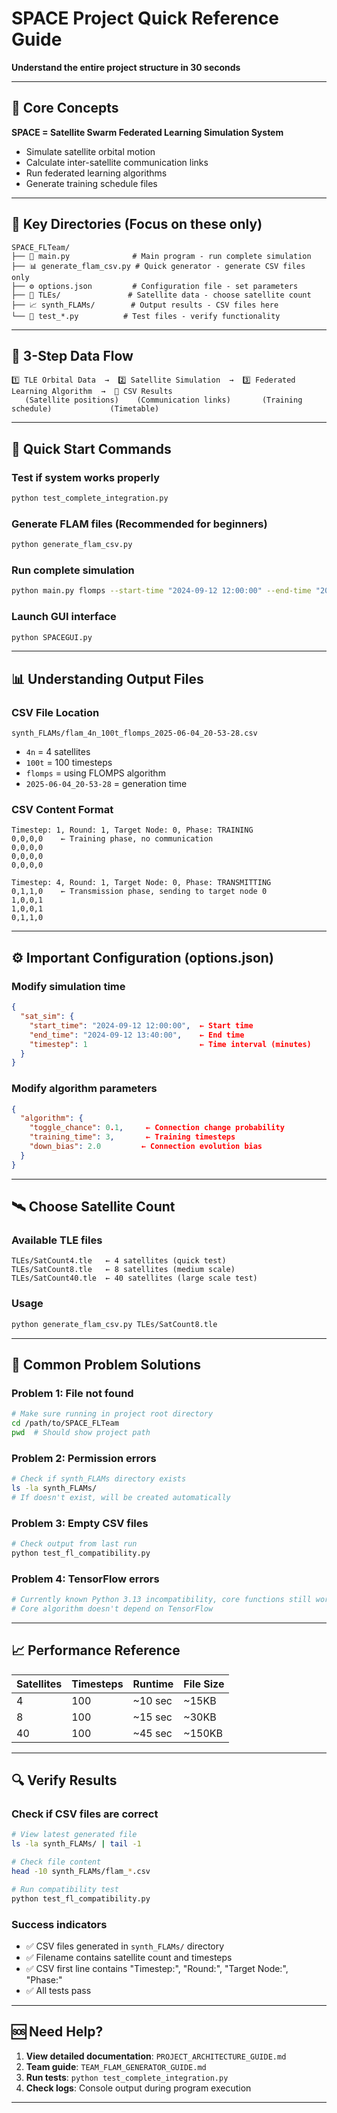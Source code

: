 # SPACE Project Quick Reference Guide
**Understand the entire project structure in 30 seconds**

---

## 🎯 Core Concepts
**SPACE = Satellite Swarm Federated Learning Simulation System**
- Simulate satellite orbital motion
- Calculate inter-satellite communication links
- Run federated learning algorithms
- Generate training schedule files

---

## 📁 Key Directories (Focus on these only)

```
SPACE_FLTeam/
├── 🚀 main.py              # Main program - run complete simulation
├── 📊 generate_flam_csv.py # Quick generator - generate CSV files only
├── ⚙️ options.json         # Configuration file - set parameters
├── 📡 TLEs/               # Satellite data - choose satellite count
├── 📈 synth_FLAMs/        # Output results - CSV files here
└── 🧪 test_*.py          # Test files - verify functionality
```

---

## 🔄 3-Step Data Flow

```
1️⃣ TLE Orbital Data  →  2️⃣ Satellite Simulation  →  3️⃣ Federated Learning Algorithm  →  📄 CSV Results
   (Satellite positions)    (Communication links)       (Training schedule)             (Timetable)
```

---

## 🚀 Quick Start Commands

### Test if system works properly
```bash
python test_complete_integration.py
```

### Generate FLAM files (Recommended for beginners)
```bash
python generate_flam_csv.py
```

### Run complete simulation
```bash
python main.py flomps --start-time "2024-09-12 12:00:00" --end-time "2024-09-12 13:40:00"
```

### Launch GUI interface
```bash
python SPACEGUI.py
```

---

## 📊 Understanding Output Files

### CSV File Location
```
synth_FLAMs/flam_4n_100t_flomps_2025-06-04_20-53-28.csv
```
- `4n` = 4 satellites
- `100t` = 100 timesteps
- `flomps` = using FLOMPS algorithm
- `2025-06-04_20-53-28` = generation time

### CSV Content Format
```csv
Timestep: 1, Round: 1, Target Node: 0, Phase: TRAINING
0,0,0,0    ← Training phase, no communication
0,0,0,0
0,0,0,0
0,0,0,0

Timestep: 4, Round: 1, Target Node: 0, Phase: TRANSMITTING  
0,1,1,0    ← Transmission phase, sending to target node 0
1,0,0,1
1,0,0,1
0,1,1,0
```

---

## ⚙️ Important Configuration (options.json)

### Modify simulation time
```json
{
  "sat_sim": {
    "start_time": "2024-09-12 12:00:00",  ← Start time
    "end_time": "2024-09-12 13:40:00",    ← End time
    "timestep": 1                         ← Time interval (minutes)
  }
}
```

### Modify algorithm parameters
```json
{
  "algorithm": {
    "toggle_chance": 0.1,     ← Connection change probability
    "training_time": 3,       ← Training timesteps
    "down_bias": 2.0         ← Connection evolution bias
  }
}
```

---

## 🛰️ Choose Satellite Count

### Available TLE files
```
TLEs/SatCount4.tle   ← 4 satellites (quick test)
TLEs/SatCount8.tle   ← 8 satellites (medium scale)
TLEs/SatCount40.tle  ← 40 satellites (large scale test)
```

### Usage
```bash
python generate_flam_csv.py TLEs/SatCount8.tle
```

---

## 🐛 Common Problem Solutions

### Problem 1: File not found
```bash
# Make sure running in project root directory
cd /path/to/SPACE_FLTeam
pwd  # Should show project path
```

### Problem 2: Permission errors
```bash
# Check if synth_FLAMs directory exists
ls -la synth_FLAMs/
# If doesn't exist, will be created automatically
```

### Problem 3: Empty CSV files
```bash
# Check output from last run
python test_fl_compatibility.py
```

### Problem 4: TensorFlow errors
```bash
# Currently known Python 3.13 incompatibility, core functions still work
# Core algorithm doesn't depend on TensorFlow
```

---

## 📈 Performance Reference

| Satellites | Timesteps | Runtime | File Size |
|------------|-----------|---------|-----------|
| 4          | 100       | ~10 sec | ~15KB     |
| 8          | 100       | ~15 sec | ~30KB     |
| 40         | 100       | ~45 sec | ~150KB    |

---

## 🔍 Verify Results

### Check if CSV files are correct
```bash
# View latest generated file
ls -la synth_FLAMs/ | tail -1

# Check file content
head -10 synth_FLAMs/flam_*.csv

# Run compatibility test
python test_fl_compatibility.py
```

### Success indicators
- ✅ CSV files generated in `synth_FLAMs/` directory
- ✅ Filename contains satellite count and timesteps
- ✅ CSV first line contains "Timestep:", "Round:", "Target Node:", "Phase:"
- ✅ All tests pass

---

## 🆘 Need Help?

1. **View detailed documentation**: `PROJECT_ARCHITECTURE_GUIDE.md`
2. **Team guide**: `TEAM_FLAM_GENERATOR_GUIDE.md`
3. **Run tests**: `python test_complete_integration.py`
4. **Check logs**: Console output during program execution

---
